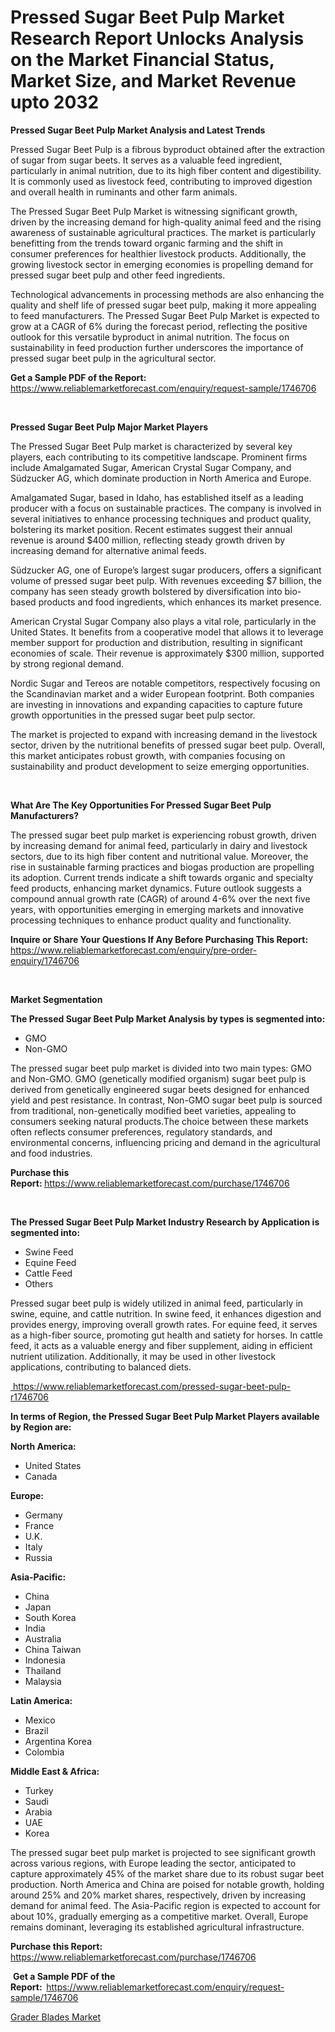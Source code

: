 <p><h1>Pressed Sugar Beet Pulp Market Research Report Unlocks Analysis on the Market Financial Status, Market Size, and Market Revenue upto 2032</h1></p><p><strong>Pressed Sugar Beet Pulp Market Analysis and Latest Trends</strong></p>
<p><p>Pressed Sugar Beet Pulp is a fibrous byproduct obtained after the extraction of sugar from sugar beets. It serves as a valuable feed ingredient, particularly in animal nutrition, due to its high fiber content and digestibility. It is commonly used as livestock feed, contributing to improved digestion and overall health in ruminants and other farm animals.</p><p>The Pressed Sugar Beet Pulp Market is witnessing significant growth, driven by the increasing demand for high-quality animal feed and the rising awareness of sustainable agricultural practices. The market is particularly benefitting from the trends toward organic farming and the shift in consumer preferences for healthier livestock products. Additionally, the growing livestock sector in emerging economies is propelling demand for pressed sugar beet pulp and other feed ingredients.</p><p>Technological advancements in processing methods are also enhancing the quality and shelf life of pressed sugar beet pulp, making it more appealing to feed manufacturers. The Pressed Sugar Beet Pulp Market is expected to grow at a CAGR of 6% during the forecast period, reflecting the positive outlook for this versatile byproduct in animal nutrition. The focus on sustainability in feed production further underscores the importance of pressed sugar beet pulp in the agricultural sector.</p></p>
<p><strong>Get a Sample PDF of the Report:&nbsp;</strong> <a href="https://www.reliablemarketforecast.com/enquiry/request-sample/1746706?utm_campaign=3539&utm_medium=2&utm_source=Github&utm_content=ia&utm_term=30032025&utm_id=pressed-sugar-beet-pulp">https://www.reliablemarketforecast.com/enquiry/request-sample/1746706</a></p>
<p>&nbsp;</p>
<p><strong>Pressed Sugar Beet Pulp Major Market Players</strong></p>
<p><p>The Pressed Sugar Beet Pulp market is characterized by several key players, each contributing to its competitive landscape. Prominent firms include Amalgamated Sugar, American Crystal Sugar Company, and Südzucker AG, which dominate production in North America and Europe. </p><p>Amalgamated Sugar, based in Idaho, has established itself as a leading producer with a focus on sustainable practices. The company is involved in several initiatives to enhance processing techniques and product quality, bolstering its market position. Recent estimates suggest their annual revenue is around $400 million, reflecting steady growth driven by increasing demand for alternative animal feeds.</p><p>Südzucker AG, one of Europe’s largest sugar producers, offers a significant volume of pressed sugar beet pulp. With revenues exceeding $7 billion, the company has seen steady growth bolstered by diversification into bio-based products and food ingredients, which enhances its market presence.</p><p>American Crystal Sugar Company also plays a vital role, particularly in the United States. It benefits from a cooperative model that allows it to leverage member support for production and distribution, resulting in significant economies of scale. Their revenue is approximately $300 million, supported by strong regional demand.</p><p>Nordic Sugar and Tereos are notable competitors, respectively focusing on the Scandinavian market and a wider European footprint. Both companies are investing in innovations and expanding capacities to capture future growth opportunities in the pressed sugar beet pulp sector.</p><p>The market is projected to expand with increasing demand in the livestock sector, driven by the nutritional benefits of pressed sugar beet pulp. Overall, this market anticipates robust growth, with companies focusing on sustainability and product development to seize emerging opportunities.</p></p>
<p>&nbsp;</p>
<p><strong>What Are The Key Opportunities For Pressed Sugar Beet Pulp Manufacturers?</strong></p>
<p><p>The pressed sugar beet pulp market is experiencing robust growth, driven by increasing demand for animal feed, particularly in dairy and livestock sectors, due to its high fiber content and nutritional value. Moreover, the rise in sustainable farming practices and biogas production are propelling its adoption. Current trends indicate a shift towards organic and specialty feed products, enhancing market dynamics. Future outlook suggests a compound annual growth rate (CAGR) of around 4-6% over the next five years, with opportunities emerging in emerging markets and innovative processing techniques to enhance product quality and functionality.</p></p>
<p><strong>Inquire or Share Your Questions If Any Before Purchasing This Report:</strong> <a href="https://www.reliablemarketforecast.com/enquiry/pre-order-enquiry/1746706?utm_campaign=3539&utm_medium=2&utm_source=Github&utm_content=ia&utm_term=30032025&utm_id=pressed-sugar-beet-pulp">https://www.reliablemarketforecast.com/enquiry/pre-order-enquiry/1746706</a></p>
<p>&nbsp;</p>
<p><strong>Market Segmentation</strong></p>
<p><strong>The Pressed Sugar Beet Pulp Market Analysis by types is segmented into:</strong></p>
<p><ul><li>GMO</li><li>Non-GMO</li></ul></p>
<p><p>The pressed sugar beet pulp market is divided into two main types: GMO and Non-GMO. GMO (genetically modified organism) sugar beet pulp is derived from genetically engineered sugar beets designed for enhanced yield and pest resistance. In contrast, Non-GMO sugar beet pulp is sourced from traditional, non-genetically modified beet varieties, appealing to consumers seeking natural products.The choice between these markets often reflects consumer preferences, regulatory standards, and environmental concerns, influencing pricing and demand in the agricultural and food industries.</p></p>
<p><strong>Purchase this Report:&nbsp;</strong><a href="https://www.reliablemarketforecast.com/purchase/1746706?utm_campaign=3539&utm_medium=2&utm_source=Github&utm_content=ia&utm_term=30032025&utm_id=pressed-sugar-beet-pulp">https://www.reliablemarketforecast.com/purchase/1746706</a></p>
<p>&nbsp;</p>
<p><strong>The Pressed Sugar Beet Pulp Market Industry Research by Application is segmented into:</strong></p>
<p><ul><li>Swine Feed</li><li>Equine Feed</li><li>Cattle Feed</li><li>Others</li></ul></p>
<p><p>Pressed sugar beet pulp is widely utilized in animal feed, particularly in swine, equine, and cattle nutrition. In swine feed, it enhances digestion and provides energy, improving overall growth rates. For equine feed, it serves as a high-fiber source, promoting gut health and satiety for horses. In cattle feed, it acts as a valuable energy and fiber supplement, aiding in efficient nutrient utilization. Additionally, it may be used in other livestock applications, contributing to balanced diets.</p></p>
<p><a href="https://www.reliablemarketforecast.com/pressed-sugar-beet-pulp-r1746706?utm_campaign=3539&utm_medium=2&utm_source=Github&utm_content=ia&utm_term=30032025&utm_id=pressed-sugar-beet-pulp">&nbsp;https://www.reliablemarketforecast.com/pressed-sugar-beet-pulp-r1746706</a></p>
<p><strong>In terms of Region, the Pressed Sugar Beet Pulp Market Players available by Region are:</strong></p>
<p>
    <p> <strong> North America: </strong>
        <ul>
            <li>United States</li>
            <li>Canada</li>
        </ul>
        </p> 
    <p> <strong> Europe: </strong>
        <ul>
            <li>Germany</li>
            <li>France</li>
            <li>U.K.</li>
            <li>Italy</li>
            <li>Russia</li>
        </ul>
        </p> 
    <p> <strong> Asia-Pacific: </strong>
        <ul>
            <li>China</li>
            <li>Japan</li>
            <li>South Korea</li>
            <li>India</li>
            <li>Australia</li>
            <li>China Taiwan</li>
            <li>Indonesia</li>
            <li>Thailand</li>
            <li>Malaysia</li>
        </ul>
        </p> 
    <p> <strong> Latin America: </strong>
        <ul>
            <li>Mexico</li>
            <li>Brazil</li>
            <li>Argentina Korea</li>
            <li>Colombia</li>
        </ul>
        </p> 
    <p> <strong> Middle East & Africa: </strong>
        <ul>
            <li>Turkey</li>
            <li>Saudi</li>
            <li>Arabia</li>
            <li>UAE</li>
            <li>Korea</li>
        </ul>
    </p>
    </p>
<p><p>The pressed sugar beet pulp market is projected to see significant growth across various regions, with Europe leading the sector, anticipated to capture approximately 45% of the market share due to its robust sugar beet production. North America and China are poised for notable growth, holding around 25% and 20% market shares, respectively, driven by increasing demand for animal feed. The Asia-Pacific region is expected to account for about 10%, gradually emerging as a competitive market. Overall, Europe remains dominant, leveraging its established agricultural infrastructure.</p></p>
<p><strong>Purchase this Report: </strong><a href="https://www.reliablemarketforecast.com/purchase/1746706?utm_campaign=3539&utm_medium=2&utm_source=Github&utm_content=ia&utm_term=30032025&utm_id=pressed-sugar-beet-pulp">https://www.reliablemarketforecast.com/purchase/1746706</a></p>
<p>&nbsp;<strong>Get a Sample PDF of the Report:&nbsp;&nbsp;</strong><a href="https://www.reliablemarketforecast.com/enquiry/request-sample/1746706?utm_campaign=3539&utm_medium=2&utm_source=Github&utm_content=ia&utm_term=30032025&utm_id=pressed-sugar-beet-pulp">https://www.reliablemarketforecast.com/enquiry/request-sample/1746706</a></p>
<p><strong></strong></p>
<p><p><a href="https://github.com/groszsaoudrd/Market-Research-Report-List-1/blob/main/grader-blades-market.md?utm_campaign=3539&utm_medium=2&utm_source=Github&utm_content=ia&utm_term=30032025&utm_id=pressed-sugar-beet-pulp">Grader Blades Market</a></p></p>